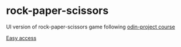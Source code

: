 # rock-paper-scissors
UI version of rock-paper-scissors game following [odin-project course](https://www.theodinproject.com/paths/foundations/courses/foundations/lessons/revisiting-rock-paper-scissors#introduction)

[Easy access](https://gilnior.github.io/rock-paper-scissors/)
